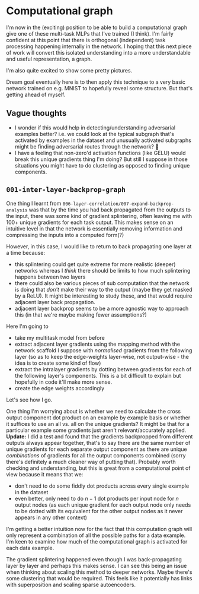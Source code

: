 # Computational graph

I'm now in the (exciting) position to be able to build a computational graph give one of these multi-task MLPs that I've trained (I think). I'm fairly confident at this point that there is orthogonal (independent) task processing happening internally in the network. I hoping that this next piece of work will convert this isolated understanding into a more understandable and useful representation, a graph.

I'm also quite excited to show some pretty pictures.

Dream goal eventually here is to then apply this technique to a very basic network trained on e.g. MNIST to hopefully reveal some structure. But that's getting ahead of myself.

## Vague thoughts

- I wonder if this would help in detecting/understanding adversarial examples better? i.e. we could look at the typical subgraph that's activated by examples in the dataset and unusually activated subgraphs might be finding adversarial routes through the network? 🤔
- I have a feeling that non-zero'd activation functions (like GELU) would break this unique gradients thing I'm doing? But still I suppose in those situations you might have to do clustering as opposed to finding unique components.

## `001-inter-layer-backprop-graph`

One thing I learnt from `006-layer-correlation/007-expand-backprop-analysis` was that by the time you had back propagated from the outputs to the input, there was some kind of gradient splintering, often leaving me with 100+ unique gradients for each task output. This makes sense on an intuitive level in that the network is essentially removing information and compressing the inputs into a computed form(?)

However, in this case, I would like to return to back propagating one layer at a time because:

- this splintering could get quite extreme for more realistic (deeper) networks whereas I _think_ there should be limits to how much splintering happens between two layers
- there could also be various pieces of sub computation that the network is doing that _don't_ make their way to the output (maybe they get masked by a ReLU). It might be interesting to study these, and that would require adjacent layer back propagation.
- adjacent layer backprop seems to be a more agnostic way to approach this (in that we're maybe making fewer assumptions?)

Here I'm going to

- take my multitask model from before
- extract adjacent layer gradients using the mapping method with the network scaffold I suppose with _normalised_ gradients from the following layer (so as to keep the edge-weights layer-wise, not output-wise - the idea is to create some kind of flow)
- extract the intralayer gradients by dotting between gradients for each of the following layer's components. This is a bit difficult to explain but hopefully in code it'll make more sense.
- create the edge weights accordingly

Let's see how I go.

One thing I'm worrying about is whether we need to calculate the cross output component dot product on an example by example basis or whether it suffices to use an all vs. all on the unique gradients? It might be that for a particular example some gradients just aren't relevant/accurately applied. **Update:** I did a test and found that the gradients backpropped from different outputs always appear together, that's to say there are the same number of unique gradients for each separate output component as there are unique _combinations_ of gradients for all the output components combined (sorry there's definitely a much cleaner way of putting that). Probably worth checking and understanding, but this is great from a computational point of view because it means that we:

- don't need to do some fiddly dot products across every single example in the dataset
- even better, only need to do $n-1$ dot products per input node for $n$ output nodes (as each unique gradient for each output node only needs to be dotted with its equivalent for the other output nodes as it never appears in any other context)

I'm getting a better intuition now for the fact that this computation graph will only represent a combination of all the possible paths for a data example. I'm keen to examine how much of the computational graph is activated for each data example.

The gradient splintering happened even though I was back-propagating layer by layer and perhaps this makes sense. I can see this being an issue when thinking about scaling this method to deeper networks. Maybe there's some clustering that would be required. This feels like it potentially has links with superposition and scaling sparse autoencoders.
